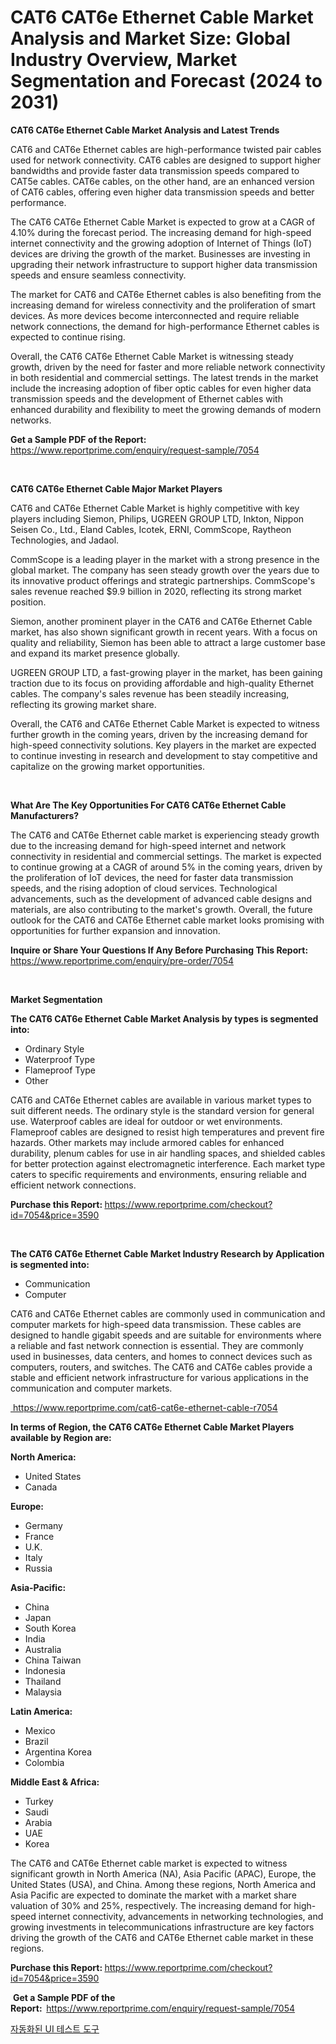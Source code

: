 <p><h1>CAT6 CAT6e Ethernet Cable Market Analysis and Market Size: Global Industry Overview, Market Segmentation and Forecast (2024 to 2031)</h1></p><p><strong>CAT6 CAT6e Ethernet Cable Market Analysis and Latest Trends</strong></p>
<p><p>CAT6 and CAT6e Ethernet cables are high-performance twisted pair cables used for network connectivity. CAT6 cables are designed to support higher bandwidths and provide faster data transmission speeds compared to CAT5e cables. CAT6e cables, on the other hand, are an enhanced version of CAT6 cables, offering even higher data transmission speeds and better performance.</p><p>The CAT6 CAT6e Ethernet Cable Market is expected to grow at a CAGR of 4.10% during the forecast period. The increasing demand for high-speed internet connectivity and the growing adoption of Internet of Things (IoT) devices are driving the growth of the market. Businesses are investing in upgrading their network infrastructure to support higher data transmission speeds and ensure seamless connectivity.</p><p>The market for CAT6 and CAT6e Ethernet cables is also benefiting from the increasing demand for wireless connectivity and the proliferation of smart devices. As more devices become interconnected and require reliable network connections, the demand for high-performance Ethernet cables is expected to continue rising.</p><p>Overall, the CAT6 CAT6e Ethernet Cable Market is witnessing steady growth, driven by the need for faster and more reliable network connectivity in both residential and commercial settings. The latest trends in the market include the increasing adoption of fiber optic cables for even higher data transmission speeds and the development of Ethernet cables with enhanced durability and flexibility to meet the growing demands of modern networks.</p></p>
<p><strong>Get a Sample PDF of the Report:&nbsp;</strong> <a href="https://www.reportprime.com/enquiry/request-sample/7054">https://www.reportprime.com/enquiry/request-sample/7054</a></p>
<p>&nbsp;</p>
<p><strong>CAT6 CAT6e Ethernet Cable Major Market Players</strong></p>
<p><p>CAT6 and CAT6e Ethernet Cable Market is highly competitive with key players including Siemon, Philips, UGREEN GROUP LTD, Inkton, Nippon Seisen Co., Ltd., Eland Cables, Icotek, ERNI, CommScope, Raytheon Technologies, and Jadaol.</p><p>CommScope is a leading player in the market with a strong presence in the global market. The company has seen steady growth over the years due to its innovative product offerings and strategic partnerships. CommScope's sales revenue reached $9.9 billion in 2020, reflecting its strong market position.</p><p>Siemon, another prominent player in the CAT6 and CAT6e Ethernet Cable market, has also shown significant growth in recent years. With a focus on quality and reliability, Siemon has been able to attract a large customer base and expand its market presence globally.</p><p>UGREEN GROUP LTD, a fast-growing player in the market, has been gaining traction due to its focus on providing affordable and high-quality Ethernet cables. The company's sales revenue has been steadily increasing, reflecting its growing market share.</p><p>Overall, the CAT6 and CAT6e Ethernet Cable Market is expected to witness further growth in the coming years, driven by the increasing demand for high-speed connectivity solutions. Key players in the market are expected to continue investing in research and development to stay competitive and capitalize on the growing market opportunities.</p></p>
<p>&nbsp;</p>
<p><strong>What Are The Key Opportunities For CAT6 CAT6e Ethernet Cable Manufacturers?</strong></p>
<p><p>The CAT6 and CAT6e Ethernet cable market is experiencing steady growth due to the increasing demand for high-speed internet and network connectivity in residential and commercial settings. The market is expected to continue growing at a CAGR of around 5% in the coming years, driven by the proliferation of IoT devices, the need for faster data transmission speeds, and the rising adoption of cloud services. Technological advancements, such as the development of advanced cable designs and materials, are also contributing to the market's growth. Overall, the future outlook for the CAT6 and CAT6e Ethernet cable market looks promising with opportunities for further expansion and innovation.</p></p>
<p><strong>Inquire or Share Your Questions If Any Before Purchasing This Report:</strong> <a href="https://www.reportprime.com/enquiry/pre-order/7054">https://www.reportprime.com/enquiry/pre-order/7054</a></p>
<p>&nbsp;</p>
<p><strong>Market Segmentation</strong></p>
<p><strong>The CAT6 CAT6e Ethernet Cable Market Analysis by types is segmented into:</strong></p>
<p><ul><li>Ordinary Style</li><li>Waterproof Type</li><li>Flameproof Type</li><li>Other</li></ul></p>
<p><p>CAT6 and CAT6e Ethernet cables are available in various market types to suit different needs. The ordinary style is the standard version for general use. Waterproof cables are ideal for outdoor or wet environments. Flameproof cables are designed to resist high temperatures and prevent fire hazards. Other markets may include armored cables for enhanced durability, plenum cables for use in air handling spaces, and shielded cables for better protection against electromagnetic interference. Each market type caters to specific requirements and environments, ensuring reliable and efficient network connections.</p></p>
<p><strong>Purchase this Report:&nbsp;</strong><a href="https://www.reportprime.com/checkout?id=7054&price=3590">https://www.reportprime.com/checkout?id=7054&price=3590</a></p>
<p>&nbsp;</p>
<p><strong>The CAT6 CAT6e Ethernet Cable Market Industry Research by Application is segmented into:</strong></p>
<p><ul><li>Communication</li><li>Computer</li></ul></p>
<p><p>CAT6 and CAT6e Ethernet cables are commonly used in communication and computer markets for high-speed data transmission. These cables are designed to handle gigabit speeds and are suitable for environments where a reliable and fast network connection is essential. They are commonly used in businesses, data centers, and homes to connect devices such as computers, routers, and switches. The CAT6 and CAT6e cables provide a stable and efficient network infrastructure for various applications in the communication and computer markets.</p></p>
<p><a href="https://www.reportprime.com/cat6-cat6e-ethernet-cable-r7054">&nbsp;https://www.reportprime.com/cat6-cat6e-ethernet-cable-r7054</a></p>
<p><strong>In terms of Region, the CAT6 CAT6e Ethernet Cable Market Players available by Region are:</strong></p>
<p>
    <p> <strong> North America: </strong>
        <ul>
            <li>United States</li>
            <li>Canada</li>
        </ul>
        </p> 
    <p> <strong> Europe: </strong>
        <ul>
            <li>Germany</li>
            <li>France</li>
            <li>U.K.</li>
            <li>Italy</li>
            <li>Russia</li>
        </ul>
        </p> 
    <p> <strong> Asia-Pacific: </strong>
        <ul>
            <li>China</li>
            <li>Japan</li>
            <li>South Korea</li>
            <li>India</li>
            <li>Australia</li>
            <li>China Taiwan</li>
            <li>Indonesia</li>
            <li>Thailand</li>
            <li>Malaysia</li>
        </ul>
        </p> 
    <p> <strong> Latin America: </strong>
        <ul>
            <li>Mexico</li>
            <li>Brazil</li>
            <li>Argentina Korea</li>
            <li>Colombia</li>
        </ul>
        </p> 
    <p> <strong> Middle East & Africa: </strong>
        <ul>
            <li>Turkey</li>
            <li>Saudi</li>
            <li>Arabia</li>
            <li>UAE</li>
            <li>Korea</li>
        </ul>
    </p>
    </p>
<p><p>The CAT6 and CAT6e Ethernet cable market is expected to witness significant growth in North America (NA), Asia Pacific (APAC), Europe, the United States (USA), and China. Among these regions, North America and Asia Pacific are expected to dominate the market with a market share valuation of 30% and 25%, respectively. The increasing demand for high-speed internet connectivity, advancements in networking technologies, and growing investments in telecommunications infrastructure are key factors driving the growth of the CAT6 and CAT6e Ethernet cable market in these regions.</p></p>
<p><strong>Purchase this Report: </strong><a href="https://www.reportprime.com/checkout?id=7054&price=3590">https://www.reportprime.com/checkout?id=7054&price=3590</a></p>
<p>&nbsp;<strong>Get a Sample PDF of the Report:&nbsp;&nbsp;</strong><a href="https://www.reportprime.com/enquiry/request-sample/7054">https://www.reportprime.com/enquiry/request-sample/7054</a></p>
<p><strong></strong></p>
<p><p><a href="https://github.com/crfsywufhm81415/Market-Research-Report-List-1/blob/main/678926318929.md">자동화된 UI 테스트 도구</a></p></p>